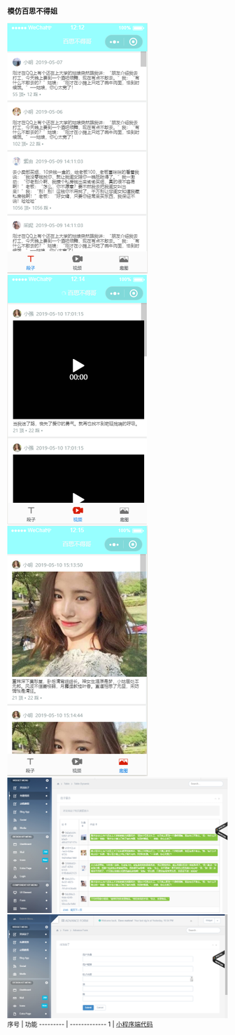### 模仿百思不得姐
![段子](https://github.com/21karat/wx_bsbdj/blob/master/src/main/resources/wx/pic/QQ%E6%88%AA%E5%9B%BE20190513121240.png)
![视频](https://github.com/21karat/wx_bsbdj/blob/master/src/main/resources/wx/pic/QQ%E6%88%AA%E5%9B%BE20190513121507.png)
![动图](https://github.com/21karat/wx_bsbdj/blob/master/src/main/resources/wx/pic/QQ%E6%88%AA%E5%9B%BE20190513121520.png) 
![后台数据展示](https://github.com/21karat/wx_bsbdj/blob/master/src/main/resources/wx/pic/QQ%E6%88%AA%E5%9B%BE20190513135038.png) 
![后台数据添加](https://github.com/21karat/wx_bsbdj/blob/master/src/main/resources/wx/pic/QQ%E6%88%AA%E5%9B%BE20190513135059.png)
 序号  | 功能
--------- | -------------
1 | [小程序端代码](https://github.com/21karat/wx_bsbdj/tree/master/src/main/resources/wx)
